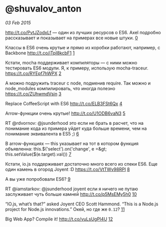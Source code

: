 # @shuvalov_anton

_03 Feb 2015_

http://t.co/PvtJZodxLf — один из лучших ресурсов о ES6. Axel подробно рассказывает и показывает на примерах все новые штуки. [0][0]

Классы в ES6 очень крутые и прямо из коробки работают, например, с Backbone http://t.co/iTpI8kcbF1 [1][1]

Кстати, mocha поддерживает компиляторы — с ними можно тестировать ES6 модули. Я, к примеру, использую mocha-traceur. https://t.co/RYEpf7hWPX [2][2]

А можно подружить traceur c node, подменив require. Так можно и node_modules компилировать, что иногда полезно https://t.co/ZUhwmdVsin [3][3]

Replace CoffeeScript with ES6 http://t.co/ELB3FSt6Qx [4][4]

Arrow-функции очень крутые! http://t.co/U1ODB6vaN3 [5][5]

RT @rdvornov: @jsunderhood это если не брать в расчет, что на понимание кода из примера уйдет куда больше времени, чем на понимание эквивалента в ES5 ;) [6][6]

В arrow-функциях — this указывает на тот  в котором функция объявленна: 
this.$('select').on('change', e =&gt; this.setValue($(e.target).val()) [7][7]

Кстати, io.js поддерживает достаточно много всего из спеки ES6. Еще один камень в огород Joyent :D https://t.co/VtTWv98RPl [8][8]

А вы уже попробовали ES6? [9][9]

RT @iamstarkov: @jsunderhood joyent если я ничего не путаю заслуживает чуть больше камней  http://t.co/p5MsEMy5h0 [10][10]

“IO.js, what’s that?” asked Joyent CEO Scott Hammond. “This is a Node.js project for Node.js innovations.” Окей, но где же `0.12`? [11][11]

Big Web App? Compile it! http://t.co/vuLsUgPI4U [12][12]

[0]: https://twitter.com/jsunderhood/status/562519903249649665
[1]: https://twitter.com/jsunderhood/status/562523017243545600
[2]: https://twitter.com/jsunderhood/status/562569870366486528
[3]: https://twitter.com/jsunderhood/status/562571645869912064
[4]: https://twitter.com/jsunderhood/status/562579794999922689
[5]: https://twitter.com/jsunderhood/status/562972738303037442
[6]: https://twitter.com/jsunderhood/status/563237209370013696
[7]: https://twitter.com/jsunderhood/status/563238391077408768
[8]: https://twitter.com/jsunderhood/status/563307732707856384
[9]: https://twitter.com/jsunderhood/status/563308497023299585
[10]: https://twitter.com/jsunderhood/status/563326489488551937
[11]: https://twitter.com/jsunderhood/status/563327023012413440
[12]: https://twitter.com/jsunderhood/status/564027469179944962